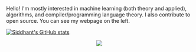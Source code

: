 Hello! I'm mostly interested in machine learning (both theory and applied), algorithms, and compiler/programming language theory. I also contribute to open source. You can see my webpage on the left.

[![Siddhant's GitHub stats](https://github-readme-stats-delta-brown-75.vercep.app/api?username=codetalker7&show_icons=true&theme=dracula)](https://github.com/anuraghazra/github-readme-stats)

<p align="center">
  <a href="https://skillicons.dev">
    <img src="https://skillicons.dev/icons?i=git,githubactions,c,cpp,gtk,latex,linux,neovim,py,pytorch," />
  </a>
</p>

<!--
**codetalker7/codetalker7** is a ✨ _special_ ✨ repository because its `README.md` (this file) appears on your GitHub profile.

Here are some ideas to get you started:

- 🔭 I’m currently working on ...
- 🌱 I’m currently learning ...
- 👯 I’m looking to collaborate on ...
- 🤔 I’m looking for help with ...
- 💬 Ask me about ...
- 📫 How to reach me: ...
- 😄 Pronouns: ...
- ⚡ Fun fact: ...
-->

